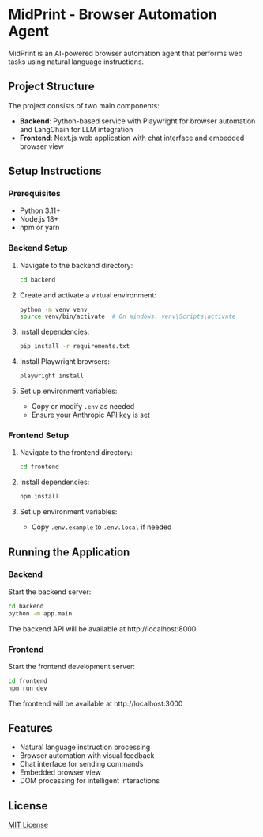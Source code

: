 # MidPrint - Browser Automation Agent

MidPrint is an AI-powered browser automation agent that performs web tasks using natural language instructions.

## Project Structure

The project consists of two main components:

- **Backend**: Python-based service with Playwright for browser automation and LangChain for LLM integration
- **Frontend**: Next.js web application with chat interface and embedded browser view

## Setup Instructions

### Prerequisites

- Python 3.11+
- Node.js 18+
- npm or yarn

### Backend Setup

1. Navigate to the backend directory:
   ```bash
   cd backend
   ```

2. Create and activate a virtual environment:
   ```bash
   python -m venv venv
   source venv/bin/activate  # On Windows: venv\Scripts\activate
   ```

3. Install dependencies:
   ```bash
   pip install -r requirements.txt
   ```

4. Install Playwright browsers:
   ```bash
   playwright install
   ```

5. Set up environment variables:
   - Copy or modify `.env` as needed
   - Ensure your Anthropic API key is set

### Frontend Setup

1. Navigate to the frontend directory:
   ```bash
   cd frontend
   ```

2. Install dependencies:
   ```bash
   npm install
   ```

3. Set up environment variables:
   - Copy `.env.example` to `.env.local` if needed

## Running the Application

### Backend

Start the backend server:
```bash
cd backend
python -m app.main
```

The backend API will be available at http://localhost:8000

### Frontend

Start the frontend development server:
```bash
cd frontend
npm run dev
```

The frontend will be available at http://localhost:3000

## Features

- Natural language instruction processing
- Browser automation with visual feedback
- Chat interface for sending commands
- Embedded browser view
- DOM processing for intelligent interactions

## License

[MIT License](LICENSE)